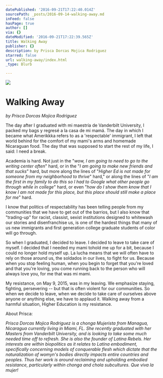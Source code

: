 ```yaml
---
datePublished: '2016-09-21T17:22:40.014Z'
sourcePath: _posts/2016-09-14-walking-away.md
inFeed: false
hasPage: true
author: []
via: {}
dateModified: '2016-09-21T17:22:39.565Z'
title: Walking Away
publisher: {}
description: by Prisca Dorcas Mojica Rodriguez
starred: false
url: walking-away/index.html
_type: Blurb

---
```

![](https://the-grid-user-content.s3-us-west-2.amazonaws.com/ee037498-35cf-4f46-b20b-632641d4a6af.jpg)

# Walking Away

_by Prisca Dorcas Mojica Rodriguez_

The day after I graduated with mi maestría de Vanderbilt University, I packed my bags y regresé a la casa de mi mamá. The day in which I became what Amerikkka refers to as a 'respectable' immigrant, I left that world behind for the comfort of my mami's arms and homemade Nicaraguan food. The day that was supposed to start the rest of my life, I said: I need a break.

Academia is hard. Not just in the "_wow, I am going to need to go to the writing center often_" hard, or in the "_I am going to make new friends and that sucks_" hard, but more along the lines of "_Higher Ed is not made for someone from my neighborhood to thrive_" hard," or along the lines of "_I am the first in my family to do this so I had to Google what other people go through while in college_" hard, or even "_how do I show them know that I know I am not made for this place, but this place should still make a place for me_" hard.

I know that politics of respectability has been telling people from my communities that we have to get out of the barrios, but I also know that "trading-up" for racist, classist, sexist institutions designed to whitewash our stories and disenfranchise us, is one of the hardest things that many of us new immigrants and first generation college graduate students of color will go through.

So when I graduated, I decided to leave. I decided to leave to take care of myself. I decided that I needed my mami tohold me up for a bit, because I could no longer hold myself up. La lucha means that we will often have to rely on those around us, the soldados in our lives, to fight for us. Because when you stop feeling human, when you begin to forget that you're loved and that you're loving, you come running back to the person who will always love you, for me that was mi mami.

My resistance, on May 9, 2015, was in my leaving. We emphasize staying, fighting, persevering -- but that is often violent for our communities. So when we decide to leave, when we decide to take care of ourselves above anyone or anything else, we have to applaud it. Walking away from a harmful situation, Higher Education is my resistance.

About Prisca:

_Prisca Dorcas Mojica Rodriguez is a chonga Mujerista from Managua, Nicaragua currently living in Miami, FL. She recently graduated with her Masters from Vanderbilt University, and is looking to take some much needed time off to refresh. She is also the founder of Latina Rebels. Her interests are within biopolitics as it relates to Latina embodiment, specifically concerning models of conquerable flesh which dictate that the naturalization of womyn's bodies directly impacts entire countries and peoples. Thus her work is around reclaiming and upholding embodied resistance, particularly within chonga and chola subcultures. Que viva la mujer!_